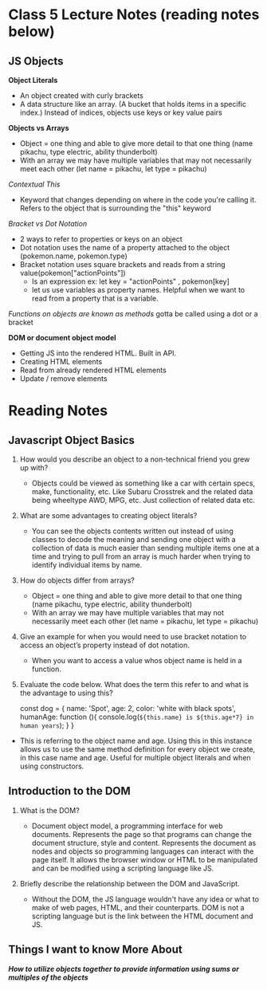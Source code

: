 # Class 5 Lecture Notes (reading notes below)

## JS Objects

**Object Literals**

- An object created with curly brackets
- A data structure like an array. (A bucket that holds items in a specific index.) Instead of indices, objects use keys or key value pairs

**Objects vs Arrays**

- Object = one thing and able to give more detail to that one thing (name pikachu, type electric, ability thunderbolt)
- With an array we may have multiple variables that may not necessarily meet each other (let name = pikachu, let type = pikachu)

*Contextual This*

- Keyword that changes depending on where in the code you're calling it. Refers to the object that is surrounding the "this" keyword

*Bracket vs Dot Notation*

- 2 ways to refer to properties or keys on an object
- Dot notation uses the name of a property attached to the object (pokemon.name, pokemon.type)
- Bracket notation uses square brackets and reads from a string value(pokemon["actionPoints"])
  - Is an expression ex: let key = "actionPoints" , pokemon[key]
  - let us use variables as property names. Helpful when we want to read from a property that is a variable.

*Functions on objects are known as methods* gotta be called using a dot or a bracket

**DOM or document object model**

- Getting JS into the rendered HTML. Built in API.
- Creating HTML elements
- Read from already rendered HTML elements
- Update / remove elements

# Reading Notes 

## Javascript Object Basics

1. How would you describe an object to a non-technical friend you grew up with?
    - Objects could be viewed as something like a car with certain specs, make, functionality, etc. Like Subaru Crosstrek and the related data being wheeltype AWD, MPG, etc. Just collection of related data etc.

2. What are some advantages to creating object literals?
    - You can see the objects contents written out instead of using classes to decode the meaning and sending one object with a collection of data is much easier than sending multiple items one at a time and trying to pull from an array is much harder when trying to identify individual items by name.

3. How do objects differ from arrays?
    - Object = one thing and able to give more detail to that one thing (name pikachu, type electric, ability thunderbolt)
    - With an array we may have multiple variables that may not necessarily meet each other (let name = pikachu, let type = pikachu)

4. Give an example for when you would need to use bracket notation to access an object’s property instead of dot notation.
    - When you want to access a value whos object name is held in a function. 

5. Evaluate the code below. What does the term this refer to and what is the advantage to using this?

    const dog = {
    name: 'Spot',
    age: 2,
    color: 'white with black spots',
    humanAge: function (){
    console.log(`${this.name} is ${this.age*7} in human years`);
    }
    }

  - This is referring to the object name and age. Using this in this instance allows us to use the same method definition for every object we create, in this case name and age. Useful for multiple object literals and when using constructors.

## Introduction to the DOM

1. What is the DOM?
    - Document object model, a programming interface for web documents. Represents the page so that programs can change the document structure, style and content. Represents the document as nodes and objects so programming languages can interact with the page itself. It allows the browser window or HTML to be manipulated and can be modified using a scripting language like JS.

2. Briefly describe the relationship between the DOM and JavaScript.
    - Without the DOM, the JS language wouldn't have any idea or what to make of web pages, HTML, and their counterparts. DOM is not a scripting language but is the link between the HTML document and JS.

## Things I want to know More About

**_How to utilize objects together to provide information using sums or multiples of the objects_**